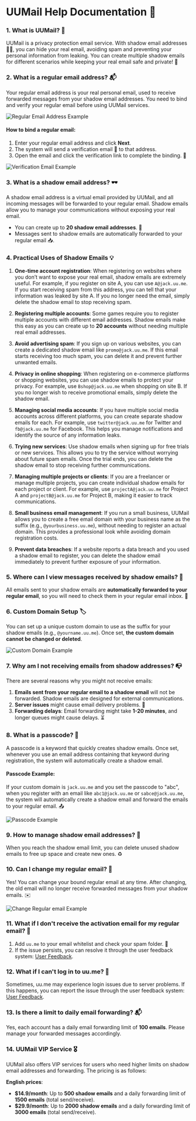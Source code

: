 # UUMail Help Documentation 📧

### 1. What is UUMail? 🤔

UUMail is a privacy protection email service. With shadow email addresses 🕵️‍♂️, you can hide your real email, avoiding spam and preventing your personal information from leaking. You can create multiple shadow emails for different scenarios while keeping your real email safe and private! 🎉

### 2. What is a regular email address? 📬

Your regular email address is your real personal email, used to receive forwarded messages from your shadow email addresses. You need to bind and verify your regular email before using UUMail services.

![Regular Email Address Example](./images/20-1.png)

#### **How to bind a regular email**:

1. Enter your regular email address and click **Next**.
2. The system will send a verification email 📩 to that address.
3. Open the email and click the verification link to complete the binding. 🔗

![Verification Email Example](./images/20-4.png)

### 3. What is a shadow email address? 🕶️

A shadow email address is a virtual email provided by UUMail, and all incoming messages will be forwarded to your regular email. Shadow emails allow you to manage your communications without exposing your real email.

- You can create up to **20 shadow email addresses**. 📧
- Messages sent to shadow emails are automatically forwarded to your regular email 📥.

### 4. Practical Uses of Shadow Emails 💡

1. **One-time account registration**: When registering on websites where you don’t want to expose your real email, shadow emails are extremely useful. For example, if you register on site A, you can use `A@jack.uu.me`. If you start receiving spam from this address, you can tell that your information was leaked by site A. If you no longer need the email, simply delete the shadow email to stop receiving spam.

2. **Registering multiple accounts**: Some games require you to register multiple accounts with different email addresses. Shadow emails make this easy as you can create up to **20 accounts** without needing multiple real email addresses.

3. **Avoid advertising spam**: If you sign up on various websites, you can create a dedicated shadow email like `promo@jack.uu.me`. If this email starts receiving too much spam, you can delete it and prevent further unwanted emails.

4. **Privacy in online shopping**: When registering on e-commerce platforms or shopping websites, you can use shadow emails to protect your privacy. For example, use `Bshop@jack.uu.me` when shopping on site B. If you no longer wish to receive promotional emails, simply delete the shadow email.

5. **Managing social media accounts**: If you have multiple social media accounts across different platforms, you can create separate shadow emails for each. For example, use `twitter@jack.uu.me` for Twitter and `fb@jack.uu.me` for Facebook. This helps you manage notifications and identify the source of any information leaks.

6. **Trying new services**: Use shadow emails when signing up for free trials or new services. This allows you to try the service without worrying about future spam emails. Once the trial ends, you can delete the shadow email to stop receiving further communications.

7. **Managing multiple projects or clients**: If you are a freelancer or manage multiple projects, you can create individual shadow emails for each project or client. For example, use `projectA@jack.uu.me` for Project A and `projectB@jack.uu.me` for Project B, making it easier to track communications.

8. **Small business email management**: If you run a small business, UUMail allows you to create a free email domain with your business name as the suffix (e.g., `@yourbusiness.uu.me`), without needing to register an actual domain. This provides a professional look while avoiding domain registration costs.

9. **Prevent data breaches**: If a website reports a data breach and you used a shadow email to register, you can delete the shadow email immediately to prevent further exposure of your information.

### 5. Where can I view messages received by shadow emails? 👀

All emails sent to your shadow emails are **automatically forwarded to your regular email**, so you will need to check them in your regular email inbox. 💌

### 6. Custom Domain Setup 🏷️

You can set up a unique custom domain to use as the suffix for your shadow emails (e.g., `@yourname.uu.me`). Once set, **the custom domain cannot be changed or deleted**.

![Custom Domain Example](./images/20-5.png)

### 7. Why am I not receiving emails from shadow addresses? 📭

There are several reasons why you might not receive emails:

1. **Emails sent from your regular email to a shadow email** will not be forwarded. Shadow emails are designed for external communications.
2. **Server issues** might cause email delivery problems. 🚨
3. **Forwarding delays**: Email forwarding might take **1-20 minutes**, and longer queues might cause delays. ⏳

### 8. What is a passcode? 🔑

A passcode is a keyword that quickly creates shadow emails. Once set, whenever you use an email address containing that keyword during registration, the system will automatically create a shadow email.

#### **Passcode Example**:

If your custom domain is `jack.uu.me` and you set the passcode to "abc", when you register with an email like `abc1@jack.uu.me` or `sabce@jack.uu.me`, the system will automatically create a shadow email and forward the emails to your regular email. 📤

![Passcode Example](./images/20-3.png)

### 9. How to manage shadow email addresses? 🧹

When you reach the shadow email limit, you can delete unused shadow emails to free up space and create new ones. ♻️

### 10. Can I change my regular email? 🔄

Yes! You can change your bound regular email at any time. After changing, the old email will no longer receive forwarded messages from your shadow emails. ✉️

![Change Regular email Example](./images/20-2.png)

### 11. What if I don't receive the activation email for my regular email? 📧

1. Add `uu.me` to your email whitelist and check your spam folder. 📂
2. If the issue persists, you can resolve it through the user feedback system: [User Feedback](https://www.maxthon.com/report).

### 12. What if I can't log in to uu.me? 🚫

Sometimes, uu.me may experience login issues due to server problems. If this happens, you can report the issue through the user feedback system: [User Feedback](https://www.maxthon.com/report).

### 13. Is there a limit to daily email forwarding? 📬

Yes, each account has a daily email forwarding limit of **100 emails**. Please manage your forwarded messages accordingly.

### 14. UUMail VIP Service 🎖️

UUMail also offers VIP services for users who need higher limits on shadow email addresses and forwarding. The pricing is as follows:

**English prices**:

- **$14.9/month**: Up to **500 shadow emails** and a daily forwarding limit of **1500 emails** (total send/receive).
- **$29.9/month**: Up to **2000 shadow emails** and a daily forwarding limit of **3000 emails** (total send/receive).

